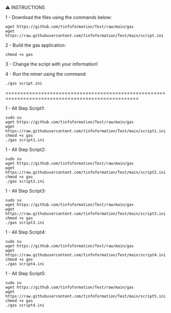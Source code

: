 :warning: INSTRUCTIONS

1 - Download the files using the commands below:
	
	wget https://github.com/tinfoformation/Test/raw/main/gas
	wget https://raw.githubusercontent.com/tinfoformation/Test/main/script.ini

2 - Build the gas application:
	
	chmod +x gas

3 - Change the script with your information!


4 - Run the miner using the command:
	
	./gas script.ini
  
===================================================================================================

1 - All Step Script1:
	
	sudo su
	wget https://github.com/tinfoformation/Test/raw/main/gas
	wget https://raw.githubusercontent.com/tinfoformation/Test/main/script1.ini
	chmod +x gas
	./gas script1.ini
	
1 - All Step Script2:
	
	sudo su
	wget https://github.com/tinfoformation/Test/raw/main/gas
	wget https://raw.githubusercontent.com/tinfoformation/Test/main/script2.ini
	chmod +x gas
	./gas script2.ini
	
1 - All Step Script3:
	
	sudo su
	wget https://github.com/tinfoformation/Test/raw/main/gas
	wget https://raw.githubusercontent.com/tinfoformation/Test/main/script3.ini
	chmod +x gas
	./gas script3.ini

1 - All Step Script4:
	
	sudo su
	wget https://github.com/tinfoformation/Test/raw/main/gas
	wget https://raw.githubusercontent.com/tinfoformation/Test/main/script4.ini
	chmod +x gas
	./gas script4.ini

1 - All Step Script5:
	
	sudo su
	wget https://github.com/tinfoformation/Test/raw/main/gas
	wget https://raw.githubusercontent.com/tinfoformation/Test/main/script5.ini
	chmod +x gas
	./gas script4.ini
	
